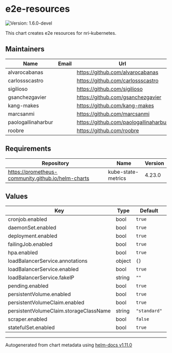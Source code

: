 # e2e-resources

![Version: 1.6.0-devel](https://img.shields.io/badge/Version-1.6.0--devel-informational?style=flat-square)

This chart creates e2e resources for nri-kubernetes.

## Maintainers

| Name | Email | Url |
| ---- | ------ | --- |
| alvarocabanas |  | <https://github.com/alvarocabanas> |
| carlossscastro |  | <https://github.com/carlossscastro> |
| sigilioso |  | <https://github.com/sigilioso> |
| gsanchezgavier |  | <https://github.com/gsanchezgavier> |
| kang-makes |  | <https://github.com/kang-makes> |
| marcsanmi |  | <https://github.com/marcsanmi> |
| paologallinaharbur |  | <https://github.com/paologallinaharbur> |
| roobre |  | <https://github.com/roobre> |

## Requirements

| Repository | Name | Version |
|------------|------|---------|
| https://prometheus-community.github.io/helm-charts | kube-state-metrics | 4.23.0 |

## Values

| Key | Type | Default | Description |
|-----|------|---------|-------------|
| cronjob.enabled | bool | `true` |  |
| daemonSet.enabled | bool | `true` |  |
| deployment.enabled | bool | `true` |  |
| failingJob.enabled | bool | `true` |  |
| hpa.enabled | bool | `true` |  |
| loadBalancerService.annotations | object | `{}` |  |
| loadBalancerService.enabled | bool | `true` |  |
| loadBalancerService.fakeIP | string | `""` |  |
| pending.enabled | bool | `true` |  |
| persistentVolume.enabled | bool | `true` |  |
| persistentVolumeClaim.enabled | bool | `true` |  |
| persistentVolumeClaim.storageClassName | string | `"standard"` |  |
| scraper.enabled | bool | `false` |  |
| statefulSet.enabled | bool | `true` |  |

----------------------------------------------
Autogenerated from chart metadata using [helm-docs v1.11.0](https://github.com/norwoodj/helm-docs/releases/v1.11.0)

